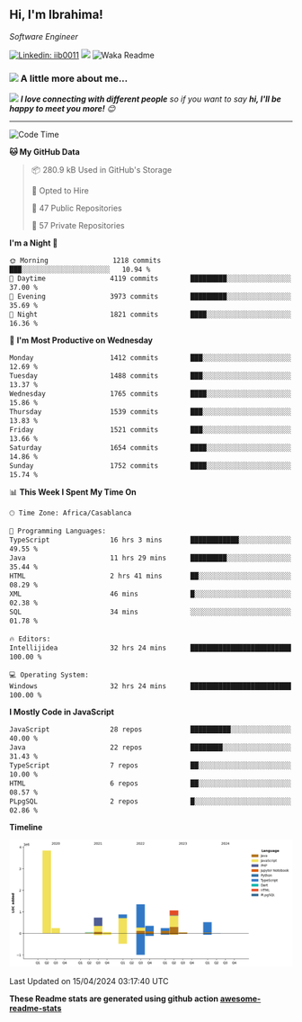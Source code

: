 <h2>Hi, I'm Ibrahima! </h2>
<p><em>Software Engineer 
</em></p>


[![Linkedin: iib0011](https://img.shields.io/badge/-iib0011-blue?style=flat-square&logo=Linkedin&logoColor=white&link=https://www.linkedin.com/in/iib0011/)](https://www.linkedin.com/in/iib0011/)
![](https://visitor-badge.glitch.me/badge?page_id=iib0011)
![Waka Readme](https://github.com/iib0011/iib0011/workflows/Waka%20Readme/badge.svg)


### <img src="https://media.giphy.com/media/VgCDAzcKvsR6OM0uWg/giphy.gif" width="50"> A little more about me...  


<img src="https://media.giphy.com/media/LnQjpWaON8nhr21vNW/giphy.gif" width="60"> <em><b>I love connecting with different people</b> so if you want to say <b>hi, I'll be happy to meet you more!</b> 😊</em>

---
<!--START_SECTION:waka-->
![Code Time](http://img.shields.io/badge/Code%20Time-3%2C254%20hrs%2057%20mins-blue)

**🐱 My GitHub Data** 

> 📦 280.9 kB Used in GitHub's Storage 
 > 
> 💼 Opted to Hire
 > 
> 📜 47 Public Repositories 
 > 
> 🔑 57 Private Repositories 
 > 
**I'm a Night 🦉** 

```text
🌞 Morning                1218 commits        ███░░░░░░░░░░░░░░░░░░░░░░   10.94 % 
🌆 Daytime                4119 commits        █████████░░░░░░░░░░░░░░░░   37.00 % 
🌃 Evening                3973 commits        █████████░░░░░░░░░░░░░░░░   35.69 % 
🌙 Night                  1821 commits        ████░░░░░░░░░░░░░░░░░░░░░   16.36 % 
```
📅 **I'm Most Productive on Wednesday** 

```text
Monday                   1412 commits        ███░░░░░░░░░░░░░░░░░░░░░░   12.69 % 
Tuesday                  1488 commits        ███░░░░░░░░░░░░░░░░░░░░░░   13.37 % 
Wednesday                1765 commits        ████░░░░░░░░░░░░░░░░░░░░░   15.86 % 
Thursday                 1539 commits        ███░░░░░░░░░░░░░░░░░░░░░░   13.83 % 
Friday                   1521 commits        ███░░░░░░░░░░░░░░░░░░░░░░   13.66 % 
Saturday                 1654 commits        ████░░░░░░░░░░░░░░░░░░░░░   14.86 % 
Sunday                   1752 commits        ████░░░░░░░░░░░░░░░░░░░░░   15.74 % 
```


📊 **This Week I Spent My Time On** 

```text
🕑︎ Time Zone: Africa/Casablanca

💬 Programming Languages: 
TypeScript               16 hrs 3 mins       ████████████░░░░░░░░░░░░░   49.55 % 
Java                     11 hrs 29 mins      █████████░░░░░░░░░░░░░░░░   35.44 % 
HTML                     2 hrs 41 mins       ██░░░░░░░░░░░░░░░░░░░░░░░   08.29 % 
XML                      46 mins             █░░░░░░░░░░░░░░░░░░░░░░░░   02.38 % 
SQL                      34 mins             ░░░░░░░░░░░░░░░░░░░░░░░░░   01.78 % 

🔥 Editors: 
Intellijidea             32 hrs 24 mins      █████████████████████████   100.00 % 

💻 Operating System: 
Windows                  32 hrs 24 mins      █████████████████████████   100.00 % 
```

**I Mostly Code in JavaScript** 

```text
JavaScript               28 repos            ██████████░░░░░░░░░░░░░░░   40.00 % 
Java                     22 repos            ████████░░░░░░░░░░░░░░░░░   31.43 % 
TypeScript               7 repos             ██░░░░░░░░░░░░░░░░░░░░░░░   10.00 % 
HTML                     6 repos             ██░░░░░░░░░░░░░░░░░░░░░░░   08.57 % 
PLpgSQL                  2 repos             █░░░░░░░░░░░░░░░░░░░░░░░░   02.86 % 
```



**Timeline**

![Lines of Code chart](https://raw.githubusercontent.com/iib0011/iib0011/master/assets/bar_graph.png)


 Last Updated on 15/04/2024 03:17:40 UTC
<!--END_SECTION:waka-->

**These Readme stats are generated using github action [awesome-readme-stats](https://github.com/iib0011/waka-readme-stats)**
